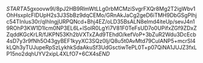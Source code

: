 $START$A5gxoovw9l/8pJ2HB9RlmWtLLg0rbMCMziSvgrFXQr8Mg2T2igWbv1OhHsxpIcFIDUpH2s3J3SbBz9dqCEMo/GRnAkJaCg2geD6iTMH9DbGSgPlhjc54TInlus30r/qIhIngjURPQNcd+Bhj4EZ/oLD35BsALN8elmd4iteUp/sevJ4n19ROhP3KW1D1lcm0NP3EL6L+lSoIR0LgYi7V81F0TeFsUD7o0UPifxZGf9ZDxZZqddKGcKrLR/fJKPN53Kh2bVXTxZAd9TEhdO/kefVoP+3bZuR2Wdu3DcEcb4sD7y3r9fNh5O43gyBEF1kyyXC3SQz0Ij/Q8u5t0AvMtd79CulANP5+mcrSI4kLQh3yTUJupeRpSzLykhkSdaAkuSf3UdGsctiwTePL0T+p07QiNA1JUJZ3fxLP15no2dqhUYV2xipL4XLfO7+6CX4s$END$